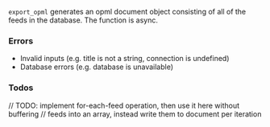 `export_opml` generates an opml document object consisting of all of the feeds in the database. The function is async.

### Errors
* Invalid inputs (e.g. title is not a string, connection is undefined)
* Database errors (e.g. database is unavailable)

### Todos
// TODO: implement for-each-feed operation, then use it here without buffering
// feeds into an array, instead write them to document per iteration

